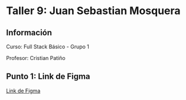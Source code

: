 <h1>Taller 9: Juan Sebastian Mosquera</h1>

<h2>Información</h2>
<p>Curso: Full Stack Básico - Grupo 1</p>
<p>Profesor: Cristian Patiño</p>

<h2>Punto 1: Link de Figma</h2>
<a href=https://www.figma.com/file/6fQ7hspu0DVkKkTWozpPzy/Juan-Mosquera---Figma-Excercise-(Copy)?type=design&t=fq8biszIKdYhgb1v-1>Link de Figma</a>